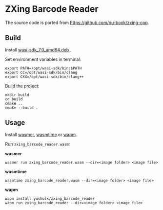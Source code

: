 # ZXing Barcode Reader

The source code is ported from https://github.com/nu-book/zxing-cpp.

## Build
Install [wasi-sdk_7.0_amd64.deb
](https://github.com/CraneStation/wasi-sdk/releases).

Set environment variables in terminal:

```
export PATH=/opt/wasi-sdk/bin:$PATH
export CC=/opt/wasi-sdk/bin/clang
export CXX=/opt/wasi-sdk/bin/clang++
```

Build the project:

```
mkdir build
cd build
cmake ..
cmake --build .
```

## Usage

Install [wasmer](https://github.com/wasmerio/wasmer), [wasmtime](https://github.com/CraneStation/wasmtime) or [wapm](https://wapm.io/help/install).

Run `zxing_barcode_reader.wasm`:

**wasmer**

```
wasmer run zxing_barcode_reader.wasm --dir=<image folder> <image file>

```

**wasmtime**

```
wasmtime zxing_barcode_reader.wasm --dir=<image folder> <image file>
```

**wapm**

```
wapm install yushulx/zxing_barcode_reader
wapm run zxing_barcode_reader --dir=<image folder> <image file>
```



